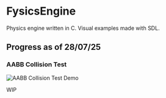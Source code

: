# FysicsEngine

Physics engine written in C.
Visual examples made with SDL.

## Progress as of 28/07/25
### AABB Collision Test

![AABB Collision Test Demo](https://raw.githubusercontent.com/patrykmrozek/FysicsEngine/main/docs/static/videos/fyAABB_testOverlap.gif)

WIP
